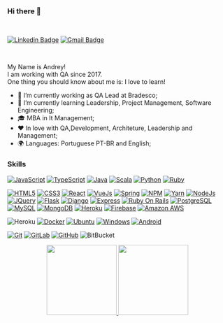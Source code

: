 ### Hi there 👋
<br/>

[![Linkedin Badge](https://img.shields.io/badge/LinkedIn-0077B5?style=for-the-badge&logo=linkedin&logoColor=white)](https://www.linkedin.com/in/andrey-hitoshi-onoue-411453123/)
[![Gmail Badge](https://img.shields.io/badge/Gmail-D14836?style=for-the-badge&logo=gmail&logoColor=white)](andreyhitoshi1997@gmail.com)

<br/>

My Name is Andrey!  
I am working with QA since 2017.  
One thing you should know about me is: I love to learn!

- 🔭 I’m currently working as QA Lead at Bradesco;
- 🌱 I’m currently learning Leadership, Project Management, Software Engineering;
- 🎓 MBA in It Management;
- ❤️  In love with QA,Development, Architeture, Leadership and Management;
- 🌍 Languages: Portuguese PT-BR and English;

### Skills

[![JavaScript](https://img.shields.io/badge/JavaScript-323330?style=for-the-badge&logo=javascript&logoColor=F7DF1E)](https://github.com/andreyhitoshi1997)
[![TypeScript](	https://img.shields.io/badge/TypeScript-007ACC?style=for-the-badge&logo=typescript&logoColor=white)](https://github.com/andreyhitoshi1997)
[![Java](https://img.shields.io/badge/Java-ED8B00?style=for-the-badge&logo=java&logoColor=white)](https://github.com/andreyhitoshi1997)
[![Scala](https://img.shields.io/badge/Scala-DC322F?style=for-the-badge&logo=scala&logoColor=white)](https://github.com/andreyhitoshi1997)
[![Python](https://img.shields.io/badge/Python-3776AB?style=for-the-badge&logo=python&logoColor=white)](https://github.com/andreyhitoshi1997)
[![Ruby](https://img.shields.io/badge/Ruby-CC342D?style=for-the-badge&logo=ruby&logoColor=white)](https://github.com/andreyhitoshi1997)

[![HTML5](https://img.shields.io/badge/HTML-239120?style=for-the-badge&logo=html5&logoColor=white)](https://github.com/andreyhitoshi1997)
[![CSS3](https://img.shields.io/badge/CSS-239120?&style=for-the-badge&logo=css3&logoColor=white)](https://github.com/andreyhitoshi1997)
[![React](https://img.shields.io/badge/React-20232A?style=for-the-badge&logo=react&logoColor=61DAFB)](https://github.com/andreyhitoshi1997)
[![VueJs](https://img.shields.io/badge/Vue.js-35495E?style=for-the-badge&logo=vue.js&logoColor=4FC08D)](https://github.com/andreyhitoshi1997)
[![Spring](https://img.shields.io/badge/Spring-6DB33F?style=for-the-badge&logo=spring&logoColor=white)](https://github.com/andreyhitoshi1997)
[![NPM](https://img.shields.io/badge/npm-CB3837?style=for-the-badge&logo=npm&logoColor=white)](https://github.com/andreyhitoshi1997)
[![Yarn](https://img.shields.io/badge/Yarn-2C8EBB?style=for-the-badge&logo=yarn&logoColor=white)](https://github.com/andreyhitoshi1997)
[![NodeJs](https://img.shields.io/badge/Node.js-43853D?style=for-the-badge&logo=node.js&logoColor=white)](https://github.com/andreyhitoshi1997)
[![JQuery](https://img.shields.io/badge/jQuery-0769AD?style=for-the-badge&logo=jquery&logoColor=white)](https://github.com/andreyhitoshi1997)
[![Flask](https://img.shields.io/badge/Flask-000000?style=for-the-badge&logo=flask&logoColor=white)](https://github.com/andreyhitoshi1997)
[![Django](https://img.shields.io/badge/Django-092E20?style=for-the-badge&logo=django&logoColor=white)](https://github.com/andreyhitoshi1997)
[![Express](https://img.shields.io/badge/Express.js-000000?style=for-the-badge&logo=express&logoColor=white)](https://github.com/andreyhitoshi1997)
[![Ruby On Rails](	https://img.shields.io/badge/Ruby_on_Rails-CC0000?style=for-the-badge&logo=ruby-on-rails&logoColor=white)](https://github.com/andreyhitoshi1997)
[![PostgreSQL](https://img.shields.io/badge/PostgreSQL-316192?style=for-the-badge&logo=postgresql&logoColor=white)](https://github.com/andreyhitoshi1997)
[![MySQL](https://img.shields.io/badge/MySQL-00000F?style=for-the-badge&logo=mysql&logoColor=white)](https://github.com/andreyhitoshi1997)
[![MongoDB](https://img.shields.io/badge/MongoDB-4EA94B?style=for-the-badge&logo=mongodb&logoColor=white)](https://github.com/andreyhitoshi1997)
[![Heroku](https://img.shields.io/badge/Heroku-430098?style=for-the-badge&logo=heroku&logoColor=white)](https://github.com/andreyhitoshi1997)
[![Firebase](https://img.shields.io/badge/firebase-ffca28?style=for-the-badge&logo=firebase&logoColor=white)](https://github.com/andreyhitoshi1997)
[![Amazon AWS](https://img.shields.io/badge/Amazon_AWS-232F3E?style=for-the-badge&logo=amazon-aws&logoColor=white)](https://github.com/andreyhitoshi1997)

![Heroku](https://img.shields.io/badge/Heroku-430098?style=for-the-badge&logo=heroku&logoColor=white&logo=docker&logoColor=white&link=https://github.com/andreyhitoshi1997)
[![Docker](	https://img.shields.io/badge/Docker-2CA5E0?style=for-the-badge&logo=docker&logoColor=white&link=https://github.com/andreyhitoshi1997)](https://github.com/andreyhitoshi1997)
[![Ubuntu](https://img.shields.io/badge/Ubuntu-E95420?style=for-the-badge&logo=ubuntu&logoColor=white&link=https://github.com/andreyhitoshi1997)](https://github.com/andreyhitoshi1997)
[![Windows](https://img.shields.io/badge/Windows-0078D6?style=for-the-badge&logo=windows&logoColor=white&link=https://github.com/andreyhitoshi1997)](https://github.com/andreyhitoshi1997)
[![Android](	https://img.shields.io/badge/Android-3DDC84?style=for-the-badge&logo=android&logoColor=white&link=https://github.com/andreyhitoshi1997)](https://github.com/andreyhitoshi1997)

[![Git](https://img.shields.io/badge/-Git-black?style=flat-square&logo=git&link=https://github.com/andreyhitoshi1997)](https://github.com/andreyhitoshi1997)
[![GitLab](https://img.shields.io/badge/-GitLab-FCA121?style=flat-square&logo=gitlab&link=https://github.com/andreyhitoshi1997)](https://github.com/andreyhitoshi1997)
[![GitHub](https://img.shields.io/badge/-GitHub-181717?style=flat-square&logo=github&link=https://github.com/andreyhitoshi1997)](https://github.com/andreyhitoshi1997)
![BitBucket](https://img.shields.io/badge/-BitBucket-darkblue?style=flat-square&logo=bitbucket)

<div align="center" min-height=100%;>
  <a href="https://github.com/andreyhitoshi1997">
  <img height="160px" display="flex" src="https://github-readme-stats-eight-theta.vercel.app/api?username=andreyhitoshi1997&show_icons=true&theme=algolia&include_all_commits=true&count_private=true" />
  <img height="160px" display="flex" src="https://github-readme-stats-eight-theta.vercel.app/api/top-langs/?username=andreyhitoshi1997&layout=compact&langs_count=8&theme=algolia" align=”right” />
</div>
